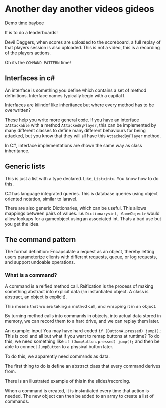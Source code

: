 # Another day another videos gideos

Demo time baybee

It is to do a leaderboards!

Devil Daggers, when scores are uploaded to the scoreboard, a full replay of that players session is also uploaded. This is not a video, this is a recording of the players actions.

Oh its the `COMMAND PATTERN` time!

## Interfaces in c#
An interface is something you define which contains a set of method definitions. Interface names typically begin with a capital I.

Interfaces are kiiindof like inheritance but where every method has to be overwritten?

These help you write more general code. If you have an interface `IAttackable` with a method `AttackedByPlayer`, this can be implemented by many different classes to define many different behaviours for being attacked, but you know that they will all have this `AttackedByPlayer` method.

In C#, interface implementations are shown the same way as class inheritance.

## Generic lists
This is just a list with a type declared. Like, `List<int>`. You know how to do this.

C# has language integrated queries. This is database queries using object oriented notation, similar to laravel.

There are also generic Dictionaries, which can be useful. This allows mappings between pairs of values. I.e. `Dictionary<int, GameObject>` would allow lookups for a gameobject using an associated int. Thats a bad use but you get the idea.

## The command pattern
The formal definition: Encapsulate a request as an object, thereby letting users parameterize clients with different requests, queue, or log requests, and support undoable operations.

### What is a command?
A command is a reified method call.
Reification is the process of making something abstract into explicit data (an instantiated object. A class is abstract, an object is explicit).

This means that we are taking a method call, and wrapping it in an object.

By turning method calls into commands in objects, into actual data stored in memory, we can record them to a hard drive, and we can replay them later.

An example: input
You may have hard-coded `if (ButtonA.pressed) jump();`
This is cool and all but what if you want to remap buttons at runtime?
To do this, we need something like `if (JumpButton.pressed) jump();` and then be able to connect `JumpButton` to a physical button later.

To do this, we apparently need commands as data.

The first thing to do is define an abstract class that every command derives from. 

There is an illustrated example of this in the slides/recording.

When a command is created, it is instantiated every time that action is needed. The new object can then be added to an array to create a list of commands.